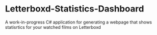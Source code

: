# Letterboxd-Statistics-Dashboard
A work-in-progress C# application for generating a webpage that shows statisrtics for your watched films on Letterboxd
